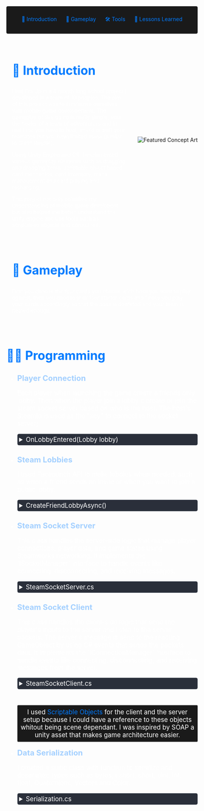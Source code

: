 <!-- Summary Section with Navigation -->

<div style="background:rgb(26, 26, 26); padding: 1.5rem; margin-bottom: 2rem; border-radius: 4px; text-align: center;">
<a href="#introduction" style="color: #007bff; text-decoration: none; margin: 0 10px;">🌟 Introduction </a>
<a href="#game" style="color: #007bff; text-decoration: none; margin: 0 10px;">👾 Gameplay </a>
<a href="#game" style="color: #007bff; text-decoration: none; margin: 0 10px;">🛠️ Tools </a>
<a href="#lesson" style="color: #007bff; text-decoration: none; margin: 0 10px;">📌 Lessons Learned </a>

</div>

<!-- Main Content with Anchor -->
<div id="introduction" style="display: flex; align-items: center; margin: 2rem 0;">
    <div style="flex: 1; padding: 0 15px; color: #fff;">
        <h2 style="font-size: 2rem; color: #007bff;">🌟 Introduction</h2>
        <p>
            Heal Em Up is a 4 month long school project I developed in a team of 10 peoples. The aim of this project was to familiarise ourselves with mobile game developement. The gameplay of this game is really simple, your the healer of a team of adventurers and in real time you have to heal, shield or buff your teamates but you have limited mana (similar to Clash Royale).
        </p>
        <p>
            Using Unity Engine and C#, I implemented various gameplay elements such as dragging and dropping items, scriptable object based card mechanics, card inventory, mana management and card playing and recharging.
        </p>
        <p>
            This project not only solidified my understanding of mobile game developent but also helped me better understand the unity engine and use tools such as scriptables objects and coroutines.
        </p>
    </div>
    <img src="https://i.imgur.com/IKdsLS3.png" 
         alt="Featured Concept Art" 
         style="margin-left: 12px;">
</div>


<div id="game" style="display: flex; align-items: center; margin: 2rem 0;">
    <div style="flex: 1; padding: 0 15px; color: #fff;">
        <h2 style="font-size: 2rem; color: #007bff;">👾 Gameplay</h2>
        <p>
            First you choose the four cards you choose wich boss you want to play against, then you choose your four starter cards and finally you play your cards accordingly so that the boss is deafeted and your team is healed enough.
        </p>
    </div>
</div>

<div id="steam" style="display: flex; align-items: center; margin: 2rem 0;">
    <div style="flex: 1; color: #fff;">
        <h2 style="font-size: 2rem; color: #007bff;">👨‍💻 Programming </h2>
        <ul style="font-size: 120%;">
        <li style= "padding-bottom: 15px">
                <span style="color:rgb(164, 208, 255); font-weight: bold;  font-size: 120%">Player Connection</span>
                <p>
                    Each player when launching the game create a friends only lobby. Then when the player join a lobby it create or join the steam socket server based on who is the host. The host's SteamId is used as the "key" to connect to the socket server;
                </p>
                    <details style="margin: 10px 0; border: 1px solid #3d4450; border-radius: 4px;">
        <summary style="cursor: pointer; padding: 4px; background-color: #2a2f3a; color: #fff;">
            OnLobbyEntered(Lobby lobby)
        </summary>
        <div style="background-color: #1a1a1a; border-radius: 0 0 4px 4px;">
<div>

    private void OnLobbyEntered(Lobby lobby)
    {
        "Lobby Entered".Log();
        if (connectionManager != null)
        {
            connectionManager.Close();
        }

        if (socketManager != null)
        {
            socketManager.Close();
        }

        currentLobby = lobby;

        if (lobby.Owner.Id == SteamClient.SteamId)
        {
            socketManager = SteamNetworkingSockets.CreateRelaySocket(0, server);
            server.ResetPlayers();
        }
        connectionManager = SteamNetworkingSockets.ConnectRelay(lobby.Owner.Id, 0, client);
    }

</div>
                </details>
            </li>
            <li style= "padding-bottom: 15px">
                <span style="color:rgb(164, 208, 255); font-weight: bold;  font-size: 120%">Steam Lobbies</span>
                <p>
                    I used Facepunch API to make lobbies when needed, such as when a friend sends an invite or when you want to join a public lobby.
                </p>
                    <details style="margin: 10px 0; border: 1px solid #3d4450; border-radius: 4px;">
        <summary style="cursor: pointer; padding: 4px; background-color: #2a2f3a; color: #fff;">
            CreateFriendLobbyAsync()
        </summary>
        <div style="background-color: #1a1a1a; border-radius: 0 0 4px 4px;">
<div>

    public async void CreateFriendLobbyAsync()
    {
        try
        {
            var createLobbyResult = await SteamMatchmaking.CreateLobbyAsync(maxPlayer);
            if (createLobbyResult.HasValue)
            {
                currentLobby = createLobbyResult.Value;

                currentLobby.SetFriendsOnly();
                currentLobby.SetJoinable(true);
            }
            else
            {
                Debug.LogError("Failed to create lobby.");
            }
        }
        catch (System.Exception ex)
        {
            Debug.LogError($"Error creating lobby: {ex.Message}");
        }
    }

</div>
                </details>
            </li>
            <li style= "padding-bottom: 15px">
    <span style="color:rgb(164, 208, 255); font-weight: bold;  font-size: 120%">Steam Socket Server</span>
    <p>
        This class handles the server-side logic that manage player connections, player data, and game states using Steamworks networking. It implements the `ISocketManager` interface to handle events like connecting, disconnecting, and receiving messages.
    </p>
    <details style="margin: 10px 0; border: 1px solid #3d4450; border-radius: 4px;">
        <summary style="cursor: pointer; padding: 4px; background-color: #2a2f3a; color: #fff;">
            SteamSocketServer.cs
        </summary>
        <div style="background-color: #1a1a1a; border-radius: 0 0 4px 4px;">
<div>

    [CreateAssetMenu(fileName = "SteamSocketServer", menuName = "ScriptableObjects/SteamSocketServer", order = 1)]
    public class SteamSocketServer : ScriptableObject, ISocketManager
    {
        [SerializeField] float waitBeforeStart = 3f;
        static int globalPlayerCount = 0;
        Awaitable waitBegin = null;

        static Dictionary&lt;Connection, PlayerData&gt; players = new();

        public void ResetPlayers()
        {
            players.Clear();
        }

        public void OnConnecting(Connection connection, ConnectionInfo info)
        {
            connection.Accept();
            "Client Try To Connect".Log();
        }

        public void OnConnected(Connection connection, ConnectionInfo info)
        {
            "Client is Connected".Log();

            PlayerData playerData = new PlayerData();
            playerData.connection = connection;
            playerData.steamId = info.Identity.SteamId;
            playerData.playerNum = globalPlayerCount;
            players.Add(connection, playerData);
            globalPlayerCount++;

            if (players.Count != SteamManager.instance.maxPlayer) return;

            globalPlayerCount = 0;
            bigGrid = new();
            bigGrid.Clear();
            for (int i = 0; i < 9; i++)
            {
                bigGrid.Add(new SmallGrid());
            }
            waitForAllType = true;

            foreach (var player in players.Keys)
            {
                PacketBuilder.SendPacket(new LoadScene(2), player, SendType.Reliable);
            }
        }

        public void OnDisconnected(Connection connection, ConnectionInfo info)
        {
            connection.Close();
            "Client Disconnected".Log();
        }

        public void OnMessage(Connection connection, NetIdentity identity, IntPtr data, int size, long messageNum, long recvTime, int channel)
        {
            "Server Receive Packet".Log();
            byte[] byteArray = new byte[size];
            Marshal.Copy(data, byteArray, 0, size);
            int offset = 0;
            Opcode opcode = (Opcode)Serialization.DeserializeU16(byteArray, ref offset);
            switch (opcode)
            {
                case Opcode.Message:
                    {
                        MessagePacket packet = MessagePacket.Deserialize<MessagePacket>(byteArray, ref offset);
                        packet.messsage.Log();
                        break;
                    }
                case Opcode.Ready:
                    {
                        if (players.TryGetValue(connection, out PlayerData player))
                        {
                            player.isReady = true;
                            foreach (var playerConnection in players.Keys)
                            {
                                PacketBuilder.SendPacket(new Ready(player.playerNum), playerConnection, SendType.Reliable);
                            }
                        }
                        CheckToStart();
                        break;
                    }
                case Opcode.CancelReady:
                    {
                        if (players.TryGetValue(connection, out PlayerData player))
                        {
                            player.isReady = false;
                            foreach (var playerConnection in players.Keys)
                            {
                                PacketBuilder.SendPacket(new CancelReady(player.playerNum), playerConnection, SendType.Reliable);
                            }
                            CheckToStart();
                        }
                        break;
                    }
                case Opcode.Play:
                    {
                        if (players.TryGetValue(connection, out PlayerData player))
                        {
                            PlayClient playTurnPacket = PlayClient.Deserialize&lt;PlayClient&gt;(byteArray, ref offset);
                            HandleTurnPakcet(player, playTurnPacket.pos, playTurnPacket.bigPos);
                        }
                        break;
                    }
            }
        }
    }
</div>
        </div>
    </details>
</li>
<li style= "padding-bottom: 15px">
    <span style="color:rgb(164, 208, 255); font-weight: bold;  font-size: 120%">Steam Socket Client</span>
    <p>
        This class handles the client-side logic that send the player's inputs to the server and listen to the server packets. The server's message is send to the reacting GameObject by using C# events that sends the packets data. It implements the `IConnectionManager` interface to handle events like connecting, disconnecting, and receiving messages from the server.
    </p>
    <details style="margin: 10px 0; border: 1px solid #3d4450; border-radius: 4px;">
        <summary style="cursor: pointer; padding: 4px; background-color: #2a2f3a; color: #fff;">
            SteamSocketClient.cs
        </summary>
        <div style="background-color: #1a1a1a; border-radius: 0 0 4px 4px;">
<div>

    [CreateAssetMenu(fileName = "SteamSocketClient", menuName = "ScriptableObjects/SteamSocketClient", order = 1)]
    public class SteamSocketClient : ScriptableObject, IConnectionManager
    {
        public int firstTurn = -1;
        public int playerNum = 0;

        public event Action<int, int, int> playTurn;
        public event Action activateAll;
        public event Action<int> activateSpecified;
        public event Action<int, int> smallWin;
        public event Action<int, float,float> timeUpdate;

        public void OnConnected(ConnectionInfo info)
        {

        }

        public void OnConnecting(ConnectionInfo info)
        {

        }

        public void OnDisconnected(ConnectionInfo info)
        {

        }

        public void OnMessage(IntPtr data, int size, long messageNum, long recvTime, int channel)
        {
            byte[] byteArray = new byte[size];
            Marshal.Copy(data, byteArray, 0, size);
            int offset = 0;
            Opcode opcode = (Opcode)Serialization.DeserializeU16(byteArray, ref offset);
            switch (opcode)
            {
                case Opcode.Message:
                    MessagePacket messagePacket = MessagePacket.Deserialize<MessagePacket>(byteArray, ref offset);
                    messagePacket.messsage.Log();
                    break;
                case Opcode.LoadScene:
                    LoadScene loadScenepacket = LoadScene.Deserialize<LoadScene>(byteArray, ref offset);
                    SceneManager.LoadScene(loadScenepacket.scene);
                    break;
                case Opcode.Ready:
                    Ready readypacket = Ready.Deserialize<Ready>(byteArray, ref offset);
                    SteamManager.instance.Ready(readypacket.playerNum);
                    break;
                case Opcode.CancelReady:
                    CancelReady cancelReadypacket = CancelReady.Deserialize<CancelReady>(byteArray, ref offset);
                    SteamManager.instance.CancelReady(cancelReadypacket.playerNum);
                    break;
                case Opcode.InitGame:
                    InitGame initGame = InitGame.Deserialize<InitGame>(byteArray, ref offset);
                    firstTurn = initGame.firstTurn;
                    playerNum = initGame.playerNum;
                    SceneManager.LoadScene(1);
                    break;
                case Opcode.PlayTurn:
                    PlayTurn playTurnPacket = PlayTurn.Deserialize<PlayTurn>(byteArray, ref offset);
                    playTurn?.Invoke(playTurnPacket.playerNum, playTurnPacket.posBig, playTurnPacket.posSmall);
                    timeUpdate?.Invoke(playTurnPacket.playerNum,playTurnPacket.time0,playTurnPacket.time1);
                    break;
                case Opcode.ActivateAll:
                    activateAll?.Invoke();
                    break;
                case Opcode.ActivateSpe:
                    ActivateSpecified activateSpecifiedPacket = ActivateSpecified.Deserialize<ActivateSpecified>(byteArray, ref offset);
                    activateSpecified?.Invoke(activateSpecifiedPacket.pos);
                    break;
                case Opcode.SmallWin:
                    SmallWin smallWinPacket = SmallWin.Deserialize<SmallWin>(byteArray, ref offset);
                    smallWin?.Invoke(smallWinPacket.bigPos, smallWinPacket.playerNum);
                    break;


            }
        }
    }
</div>
        </div>
    </details>
</li>

<p style="background:rgb(26, 26, 26); padding: 0.5rem; margin-bottom: 1rem; border-radius: 2px; text-align: center;" >
        I used <span style="color: #007bff"> Scriptable Objects</span> for the client and the server setup because I could have a reference to these objects whitout being scene dependant. I was inspired by SOAP a unity asset that makes game architecture easier.
    </p>
            <li style= "padding-bottom: 15px">
                <span style="color:rgb(164, 208, 255); font-weight: bold; font-size: 120%">Data Serialization</span>
                <p>
                    I created a static class with functiun to serialize and deserialize types such as bytes, ushort, short, uint, int, float, Quaternions, Vectors and Color.
                </p>
                    <details style="margin: 10px 0; border: 1px solid #3d4450; border-radius: 4px;">
        <summary style="cursor: pointer; padding: 4px; background-color: #2a2f3a; color: #fff;">
            Serialization.cs
        </summary>
        <div style="background-color: #1a1a1a; border-radius: 0 0 4px 4px;">
<div>

    public static class Serialization
    {
        public static void SerializeColor(List<byte> byteArray, Color value)
        {
            SerializeU8(byteArray, (byte)(value.r));
            SerializeU8(byteArray, (byte)(value.g));
            SerializeU8(byteArray, (byte)(value.b));
            SerializeU8(byteArray, (byte)(value.a));
        }

        public static Color DeserializeColor(byte[] byteArray, ref int offset)
        {
            byte r = DeserializeU8(byteArray, ref offset);
            byte g = DeserializeU8(byteArray, ref offset);
            byte b = DeserializeU8(byteArray, ref offset);
            byte a = DeserializeU8(byteArray, ref offset);

            return new Color(r, g, b, a);
        }

        public static void SerializeVector3(List<byte> byteArray, Vector3 value)
        {
            SerializeF32(byteArray, value.x);
            SerializeF32(byteArray, value.y);
            SerializeF32(byteArray, value.z);
        }

        public static Vector3 DeserializeVector3(byte[] byteArray, ref int offset)
        {
            Vector3 result;
            result.x = DeserializeF32(byteArray, ref offset);
            result.y = DeserializeF32(byteArray, ref offset);
            result.z = DeserializeF32(byteArray, ref offset);
            return result;
        }

        public static void SerializeVector2(List<byte> byteArray, Vector2 value)
        {
            SerializeF32(byteArray, value.x);
            SerializeF32(byteArray, value.y);
        }

        public static Vector2 DeserializeVector2(byte[] byteArray, ref int offset)
        {
            Vector2 result;
            result.x = DeserializeF32(byteArray, ref offset);
            result.y = DeserializeF32(byteArray, ref offset);
            return result;
        }

        public static void SerializeQuaternion(List<byte> byteArray, Quaternion value)
        {
            SerializeF32(byteArray, value.x);
            SerializeF32(byteArray, value.y);
            SerializeF32(byteArray, value.z);
            SerializeF32(byteArray, value.w);
        }

        public static Quaternion DeserializeQuaternion(byte[] byteArray, ref int offset)
        {
            Quaternion result;
            result.x = DeserializeF32(byteArray, ref offset);
            result.y = DeserializeF32(byteArray, ref offset);
            result.z = DeserializeF32(byteArray, ref offset);
            result.w = DeserializeF32(byteArray, ref offset);
            return result;
        }

        public static void SerializeF32(List<byte> byteArray, float value)
        {
            int intRepresentation = BitConverter.ToInt32(BitConverter.GetBytes(value), 0);
            SerializeI32(byteArray, intRepresentation);
        }

        public static float DeserializeF32(byte[] byteArray, ref int offset)
        {
            int intRepresentation = DeserializeI32(byteArray, ref offset);
            return BitConverter.ToSingle(BitConverter.GetBytes(intRepresentation), 0);
        }

        public static void SerializeI8(List<byte> byteArray, sbyte value)
        {
            SerializeU8(byteArray, (byte)value);
        }

        public static sbyte DeserializeI8(byte[] byteArray, ref int offset)
        {
            return (sbyte)DeserializeU8(byteArray, ref offset);
        }

        public static void SerializeI16(List<byte> byteArray, short value)
        {
            SerializeU16(byteArray, (ushort)value);
        }

        public static short DeserializeI16(byte[] byteArray, ref int offset)
        {
            short value = BitConverter.ToInt16(byteArray, offset);
            offset += sizeof(short);
            return IPAddress.NetworkToHostOrder(value);
        }

        public static void SerializeI32(List<byte> byteArray, int value)
        {
            SerializeU32(byteArray, (uint)value);
        }

        public static int DeserializeI32(byte[] byteArray, ref int offset)
        {
            int value = BitConverter.ToInt32(byteArray, offset);
            offset += sizeof(int);
            return IPAddress.NetworkToHostOrder(value);
        }

        public static void SerializeU8(List<byte> byteArray, byte value)
        {
            byteArray.Add(value);
        }

        public static byte DeserializeU8(byte[] byteArray, ref int offset)
        {
            byte value = byteArray[offset];
            offset += sizeof(byte);
            return value;
        }

        public static void SerializeU16(List<byte> byteArray, ushort value)
        {
            value = (ushort)IPAddress.HostToNetworkOrder((short)value);
            byteArray.AddRange(BitConverter.GetBytes(value));
        }

        public static ushort DeserializeU16(byte[] byteArray, ref int offset)
        {
            ushort value = BitConverter.ToUInt16(byteArray, offset);
            offset += sizeof(ushort);
            return (ushort)IPAddress.NetworkToHostOrder((short)value);
        }

        public static void SerializeU32(List<byte> byteArray, uint value)
        {
            value = (uint)IPAddress.HostToNetworkOrder((int)value);
            byteArray.AddRange(BitConverter.GetBytes(value));
        }

        public static uint DeserializeU32(byte[] byteArray, ref int offset)
        {
            uint value = BitConverter.ToUInt32(byteArray, offset);
            offset += sizeof(uint);
            return (uint)IPAddress.NetworkToHostOrder((int)value);
        }

        public static void SerializeString(List<byte> byteArray, string value)
        {
            SerializeU32(byteArray, (uint)value.Length);
            byteArray.AddRange(Encoding.UTF8.GetBytes(value));
        }

        public static string DeserializeString(byte[] byteArray, ref int offset)
        {
            uint length = DeserializeU32(byteArray, ref offset);
            string value = Encoding.UTF8.GetString(byteArray, offset, (int)length);
            offset += (int)length;
            return value;
        }
    }

</div>
                </details>
            </li>
        </ul>
    </div>
</div>